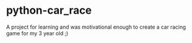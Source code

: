 # python-car_race

A project for learning and was motivational enough to create a car racing game for my 3 year old ;)
